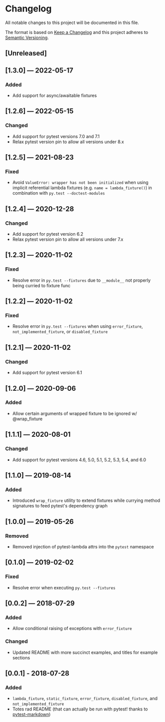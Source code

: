 # Changelog
All notable changes to this project will be documented in this file.

The format is based on [Keep a Changelog](http://keepachangelog.com/en/1.0.0/)
and this project adheres to [Semantic Versioning](http://semver.org/spec/v2.0.0.html).


## [Unreleased]


## [1.3.0] — 2022-05-17
### Added
 - Add support for async/awaitable fixtures


## [1.2.6] — 2022-05-15
### Changed
 - Add support for pytest versions 7.0 and 7.1
 - Relax pytest version pin to allow all versions under 8.x


## [1.2.5] — 2021-08-23
### Fixed
 - Avoid `ValueError: wrapper has not been initialized` when using implicit referential lambda fixtures (e.g. `name = lambda_fixture()`) in combination with `py.test --doctest-modules`


## [1.2.4] — 2020-12-28
### Changed
 - Add support for pytest version 6.2
 - Relax pytest version pin to allow all versions under 7.x


## [1.2.3] — 2020-11-02
### Fixed
 - Resolve error in `py.test --fixtures` due to `__module__` not properly being curried to fixture func


## [1.2.2] — 2020-11-02
### Fixed
 - Resolve error in `py.test --fixtures` when using `error_fixture`, `not_implemented_fixture`, or `disabled_fixture`


## [1.2.1] — 2020-11-02
### Changed
 - Add support for pytest version 6.1


## [1.2.0] — 2020-09-06
### Added
 - Allow certain arguments of wrapped fixture to be ignored w/ @wrap_fixture


## [1.1.1] — 2020-08-01
### Changed
 - Add support for pytest versions 4.6, 5.0, 5.1, 5.2, 5.3, 5.4, and 6.0


## [1.1.0] — 2019-08-14
### Added
 - Introduced `wrap_fixture` utility to extend fixtures while currying method signatures to feed pytest's dependency graph


## [1.0.0] — 2019-05-26
### Removed
 - Removed injection of pytest-lambda attrs into the `pytest` namespace


## [0.1.0] — 2019-02-02
### Fixed
 - Resolve error when executing `py.test --fixtures`


## [0.0.2] — 2018-07-29
### Added
 - Allow conditional raising of exceptions with `error_fixture`

### Changed
 - Updated README with more succinct examples, and titles for example sections


## [0.0.1] - 2018-07-28
### Added
 - `lambda_fixture`, `static_fixture`, `error_fixture`, `disabled_fixture`, and `not_implemented_fixture`
 - Totes rad README (that can actually be run with pytest! thanks to [pytest-markdown](https://github.com/Jc2k/pytest-markdown))
